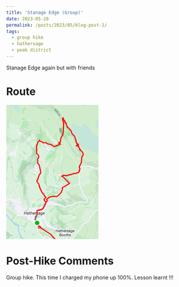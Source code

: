 ```yaml
---
title: 'Stanage Edge (Group)'
date: 2023-05-28
permalink: /posts/2023/05/blog-post-1/
tags:
  - group hike
  - hathersage
  - peak district
---
```


Stanage Edge again but with friends

Route
======
<img src="/images/stanage2nd.png" class="consistent-image">

Post-Hike Comments
======
Group hike. This time I charged my phone up 100%. Lesson learnt !!!